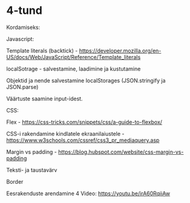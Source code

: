 # 4-tund

Kordamiseks: 

Javascript:

Template literals (backtick) - https://developer.mozilla.org/en-US/docs/Web/JavaScript/Reference/Template_literals

localSotrage - salvestamine, laadimine ja kustutamine

Objektid ja nende salvestamine localStorages (JSON.stringify ja JSON.parse)

Väärtuste saamine input-idest.



CSS: 

Flex - https://css-tricks.com/snippets/css/a-guide-to-flexbox/

CSS-i rakendamine kindlatele ekraanilaiustele - https://www.w3schools.com/cssref/css3_pr_mediaquery.asp

Margin vs padding - https://blog.hubspot.com/website/css-margin-vs-padding

Teksti- ja taustavärv

Border




Eesrakenduste arendamine 4
Video: https://youtu.be/irA60RqiiAw
